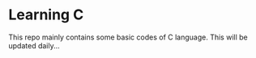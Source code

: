 
# Learning C

This repo mainly contains some basic codes of C language.
This will be updated daily...

